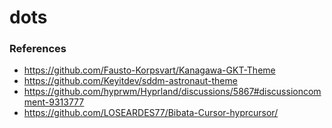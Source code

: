 # dots

### References
- https://github.com/Fausto-Korpsvart/Kanagawa-GKT-Theme
- https://github.com/Keyitdev/sddm-astronaut-theme
- https://github.com/hyprwm/Hyprland/discussions/5867#discussioncomment-9313777
- https://github.com/LOSEARDES77/Bibata-Cursor-hyprcursor/